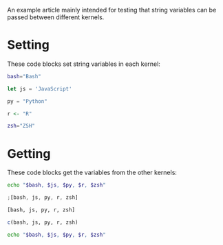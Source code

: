 An example article mainly intended for testing that string variables can be passed between different kernels.

# Setting

These code blocks set string variables in each kernel:

```bash exec
bash="Bash"
```

```js exec
let js = 'JavaScript'
```

```py exec
py = "Python"
```

```r exec
r <- "R"
```

```zsh exec
zsh="ZSH"
```

# Getting

These code blocks get the variables from the other kernels:

```bash exec
echo "$bash, $js, $py, $r, $zsh"
```

```js exec
;[bash, js, py, r, zsh]
```

```py exec
[bash, js, py, r, zsh]
```

```r exec
c(bash, js, py, r, zsh)
```

```zsh exec
echo "$bash, $js, $py, $r, $zsh"
```
